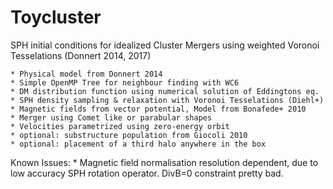 # Toycluster

SPH initial conditions for idealized Cluster Mergers using weighted Voronoi Tesselations (Donnert 2014, 2017)

	* Physical model from Donnert 2014
	* Simple OpenMP Tree for neighbour finding with WC6
	* DM distribution function using numerical solution of Eddingtons eq.
	* SPH density sampling & relaxation with Voronoi Tesselations (Diehl+)
	* Magnetic fields from vector potential, Model from Bonafede+ 2010
	* Merger using Comet like or parabular shapes
	* Velocities parametrized using zero-energy orbit
	* optional: substructure population from Giocoli 2010
	* optional: placement of a third halo anywhere in the box
	
Known Issues: 
	* Magnetic field normalisation resolution dependent, due to low accuracy
		SPH rotation operator. DivB=0 constraint pretty bad.
